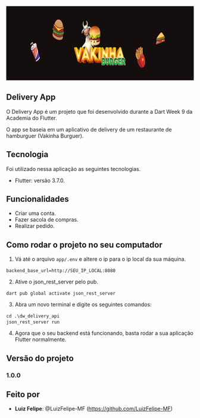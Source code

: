 <img src="https://github.com/LuizFelipe-MF/Flutter-DeliveryApp/blob/main/readme_images/BannerSVG.svg" width="100%" height="200">

## Delivery App

O Delivery App é um projeto que foi desenvolvido durante a Dart Week 9 da Academia do Flutter.

O app se baseia em um aplicativo de delivery de um restaurante de hamburguer (Vakinha Burguer).

## Tecnologia

Foi utilizado nessa aplicação as seguintes tecnologias.

- Flutter: versão 3.7.0.

## Funcionalidades

- Criar uma conta.
- Fazer sacola de compras.
- Realizar pedido.

## Como rodar o projeto no seu computador

1. Vá até o arquivo ```app/.env``` e altere o ip para o ip local da sua máquina.
```
backend_base_url=http://SEU_IP_LOCAL:8080 
```
2. Ative o json_rest_server pelo pub.
```
dart pub global activate json_rest_server
```
3. Abra um novo terminal e digite os seguintes comandos:
```
cd .\dw_delivery_api
json_rest_server run
```
4. Agora que o seu backend está funcionando, basta rodar a sua aplicação Flutter normalmente.

## Versão do projeto

### 1.0.0

## Feito por

- **Luiz Felipe**: @LuizFelipe-MF (https://github.com/LuizFelipe-MF)
